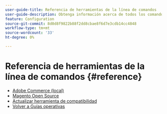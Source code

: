 ```yaml
---
user-guide-title: Referencia de herramientas de la línea de comandos
user-guide-description: Obtenga información acerca de todos los comandos, argumentos y opciones disponibles para las herramientas de línea de comandos de Adobe Commerce.
feature: Configuration
source-git-commit: 8d0d8f9822b88f2dd8cbae8f6d7e3cdb14cc4848
workflow-type: tm+mt
source-wordcount: '33'
ht-degree: 0%

---
```



# Referencia de herramientas de la línea de comandos {#reference}

- [Adobe Commerce (local)](commerce-on-premises.md)
- [Magento Open Source](magento-open-source.md)
- [Actualizar herramienta de compatibilidad](uct.md)
- [Volver a Guías operativas](https://experienceleague.adobe.com/docs/commerce-operations/operational-guides/home.html)
